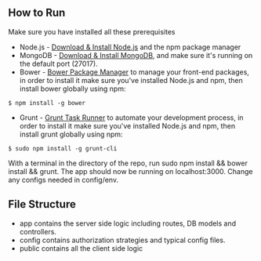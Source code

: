 ## How to Run

Make sure you have installed all these prerequisites
* Node.js - [Download & Install Node.js](http://www.nodejs.org/download/) and the npm package manager
* MongoDB - [Download & Install MongoDB](http://www.mongodb.org/downloads), and make sure it's running on the default port (27017).
* Bower -  [Bower Package Manager](http://bower.io/) to manage your front-end packages, in order to install it make sure you've installed Node.js and npm, then install bower globally using npm:

```
$ npm install -g bower
```

* Grunt - [Grunt Task Runner](http://gruntjs.com/) to automate your development process, in order to install it make sure you've installed Node.js and npm, then install grunt globally using npm:

```
$ sudo npm install -g grunt-cli
```

With a terminal in the directory of the repo, run sudo npm install && bower install && grunt. The app should now be running on localhost:3000. Change any configs needed in config/env.

## File Structure

* app contains the server side logic including routes, DB models and controllers.
* config contains authorization strategies and typical config files.
* public contains all the client side logic
